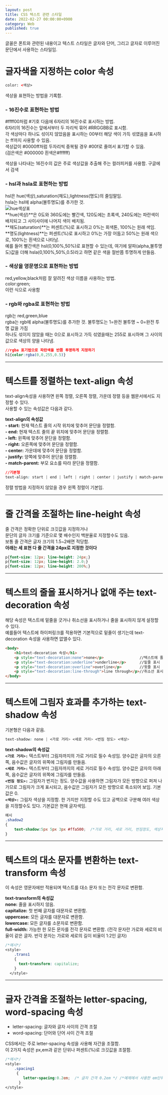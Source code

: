 ```yaml
---
layout: post
title: CSS 텍스트 관련 스타일
date: 2022-02-27 00:00:00+0900
category: Web
published: true
---
```

글꼴은 폰트와 관련된 내용이고 텍스트 스타일은 글자와 단어, 그리고 글자로 이루어진 문단에서 사용하는 스타일임.  

# 글자색을 지정하는 color 속성
```html
color: <색상>
```
색상을 표현하는 방법을 기록함.  

### - 16진수로 표현하는 방법 
#ffff00처럼 #기호 다음에 6자리의 16진수로 표시하는 방법.  
6자리의 16진수는 앞에서부터 두 자리씩 묶어 #RRGGBB로 표시함.  
각 색상마다 하나도 섞이지 않았음을 표시하는 00부터 해당 색이 가득 섞였음을 표시하는 ff까지 사용할 수 있음.  
색상값이 #0000ff처럼 두자리씩 중복될 경우 #00f로 줄여서 표기할 수 있음.  
(검은색은 #000000 흰색은#ffffff)  
>
색상을 나타내는 16진수의 값은 주로 색상값을 추출해 주는 컬러피커를 사용함. 구글에서 검색  

### - hsl과 hsla로 표현하는 방법 
hsl은 hue(색상),saturation(채도),lightness(명도)의 줄임말임.  
hsla는 hsl에 alpha(불투명도)를 추가한 것.  
![hue색상표](\images\css\hue.png)  
**hue(색상)**은 0도와 360도에는 빨간색, 120도에는 초록색, 240도에는 파란색이 배치되고 그 사이사이에 나머지 색이 배치됨.  
**채도(saturation)**는 퍼센트(%)로 표시하고 0%는 회색톤, 100%는 원래 색임.  
**명도(lightness)**는 퍼센트(%)로 표시하고 0%는 가장 어둡고 50%는 원래 색으로, 100%는 흰색으로 나타남.  
예를 들어 빨간색은 hsl(0,100%,50%)로 표현할 수 있는데, 여기에 알파(alpha,불투명도)값을 더해 hsla(0,100%,50%,0.5)라고 하면 같은 색을 절반쯤 투명하게 만들음.  

### - 색상을 영문명으로 표현하는 방법 
red,yellow,black처럼 잘 알려진 색상 이름을 사용하는 방법.  
color:green;  
이런 식으로 사용함  

### - rgb와 rgba로 표현하는 방법
rgb는 red,green,blue  
rgba는 rgb에 alpha(불투명도)를 추가한 것.  불투명도는 1=완전 불투명 ~ 0=완전 투명 값을 가짐  
하나도 섞이지 않았을 때는 0으로 표시하고 가득 섞였을때는 255로 표시하며 그 사이의 값으로 색상의 양을 나타냄.  
```css
//rgba 표기법으로 파란색을 반쯤 투명하게 지정하기
h1{color:rgba(0,0,255,0.5)}
```

---

# 텍스트를 정렬하는 text-align 속성
text-align속성을 사용하면 왼쪽 정렬, 오른쪽 정렬, 가운데 정렬 등을 웹문서에서도 지정할 수 있다.  
사용할 수 있는 속성값은 다음과 같다.  
>
**text-align의 속성값**  
**- start:** 현재 텍스트 줄의 시작 위치에 맞추어 문단을 정렬함.  
**- end:** 현재 텍스트 줄의 끝 위치에 맞추어 문단을 정렬함.  
**- left:** 왼쪽에 맞추어 문단을 정렬함.  
**- right:** 오른쪽에 맞추어 문단을 정렬함.  
**- center:** 가운데에 맞추어 문단을 정렬함.  
**- justify:** 양쪽에 맞추어 문단을 정렬함.  
**- match-parent:** 부모 요소를 따라 문단을 정렬함.  
```css
//기본형
text-align: start | end | left | right | center | justify | match-parent
```

정렬 방법을 지정하지 않았을 경우 왼쪽 정렬이 기본임.  

---

# 줄 간격을 조절하는 line-height 속성
줄 간격은 정확한 단위로 크깃값을 지정하거나  
문단의 글자 크기를 기준으로 몇 배수인지 백분율로 지정할수도 있음.  
보통 줄 간격은 글자 크기의 1.5~2배면 적당함.  
**아래는 세 표현 다 줄 간격을 24px로 지정한 것이다**  
```css
p{font-size: 12px; line-height: 24px;}
p{font-size: 12px; line-height: 2.0;}
p{font-size: 12px; line-height: 200%;}
```

---

# 텍스트의 줄을 표시하거나 없애 주는 text-decoration 속성
해당 속성은 텍스트에 밑줄을 긋거나 취소선을 표시하거나 줄을 표시하지 않게 설정할 수 있다.  
예를들어 텍스트에 하이퍼링크를 적용하면 기본적으로 밑줄이 생기는데 text-decoration 속성을 사용하면 없앨수 있다.  
```html
<body>
    <h1>text-decoration 속성</h1>
    <p style="text-decoration:none">none</p>                //텍스트에 줄 표시X
    <p style="text-decoration:underline">underline</p>      //밑줄 표시
    <p style="text-decoration:overline">overline</p>        //윗줄 표시
    <p style="text-decoration:line-through">line through</p>//취소선 표시
</body>
```

---

# 텍스트에 그림자 효과를 추가하는 text-shadow 속성
기본형은 다음과 같음.  
```css
text-shadow: none | <가로 거리> <세로 거리> <번짐 정도> <색상>
```  

>
**text-shadow의 속성값**   
**```<가로 거리>:```** 텍스트부터 그림자까지의 가로 거리로 필수 속성임. 양수값은 글자의 오른쪽, 음수값은 글자의 위쪽에 그림자를 만들음.   
**```<세로 거리>:```** 텍스트부터 그림자까지의 세로 거리로 필수 속성임. 양수값은 글자의 아래쪽, 음수값은 글자의 위쪽에 그림자를 만들음.   
**```<번짐 정도>:```** 그림자가 번지는 정도. 양수값을 사용하면 그림자가 모든 방향으로 퍼져 나가므로 그림자가 크게 표시되고, 음수값은 그림자가 모든 방향으로 축소되어 보임. 기본값은 0.   
**```<색상>:```** 그림자 색상을 지정함. 한 가지만 지정할 수도 있고 공백으로 구분해 여러 색상을 지정할수도 있다. 기본값은 현재 글자색임.  

```css
예시
.shadow2 
{
    text-shadow:5px 5px 3px #ffa500;  /*가로 거리, 세로 거리, 번짐정도, 색상지정*/
}
```

---

# 텍스트의 대소 문자를 변환하는 text-transform 속성
이 속성은 영문자에만 적용되며 텍스트를 대소 문자 또는 전각 문자로 변환함.  
>
**text-transform의 속성값**  
**none:** 줄을 표시하지 않음.  
**capitalize:** 첫 번째 글자를 대문자로 변환함.  
**uppercase:** 모든 글자를 대문자로 변환함.  
**lowercase:** 모든 글자를 소문자로 변환함.  
**full-width:** 가능한 한 모든 문자를 전각 문자로 변환함. (전각 문자란 가로와 세로의 비율이 같은 글자. 반각 문자는 가로와 세로의 길이 비율이 1:2인 글자)  

```css
/*예시*/
<style>    
    .trans1 
    {
      text-transform: capitalize;
    }
  </style>
```  

---

# 글자 간격을 조절하는 letter-spacing, word-spacing 속성
- letter-spacing: 글자와 글자 사이의 간격 조절  
- word-spacing: 단어와 단어 사이 간격 조절  

CSS에서는 주로 letter-spacing 속성을 사용해 자간을 조절함.  
이 2가지 속성은 px,em과 같은 단위나 퍼센트(%)로 크깃값을 조절함.
```css
/*예시*/
<style>    
    .spacing1 
     {
        letter-spacing:0.2em;  /* 글자 간격 0.2em */ /*예제에서 사용한 em단위는 대문자 M의 너비를 기준으로 크기를 조절함*/
      }
</style>
```  